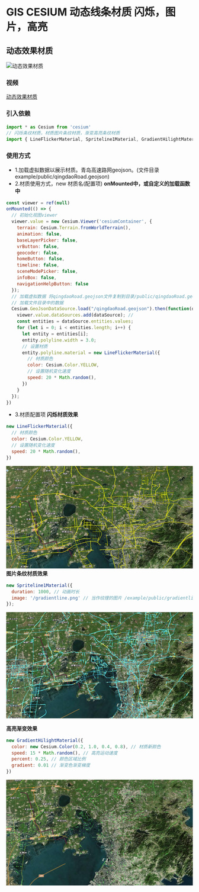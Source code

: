 # GIS CESIUM 动态线条材质 闪烁，图片，高亮
## 动态效果材质
![动态效果材质](README_files/WeChat_20230915130946.gif)
### 视频
[动态效果材质](README_files/WeChat_20230915130946.mp4)
### 引入依赖
```javascript
import * as Cesium from 'cesium'
// 闪烁条纹材质，材质图片条纹材质，渐变高亮条纹材质
import { LineFlickerMaterial, Spriteline1Material, GradientHilightMaterial } from 'LineMaterial'
```
### 使用方式
- 1.加载虚拟数据以展示材质。青岛高速路网geojson。(文件目录example/public/qingdaoRoad.geojson)
- 2.材质使用方式，new 材质名(配置项)
**onMounted中，或自定义的加载函数中**
```javascript
const viewer = ref(null)
onMounted(() => {
  // 初始化视图viewer
  viewer.value = new Cesium.Viewer('cesiumContainer', {
    terrain: Cesium.Terrain.fromWorldTerrain(),
    animation: false,
    baseLayerPicker: false,
    vrButton: false,
    geocoder: false,
    homeButton: false,
    timeline: false,
    sceneModePicker: false,
    infoBox: false,
    navigationHelpButton: false
  });
  // 加载虚拟数据 将qingdaoRoad.geojson文件复制到目录/public/qingdaoRoad.geojson
  // 加载文件目录中的数据
  Cesium.GeoJsonDataSource.load("/qingdaoRoad.geojson").then(function(dataSource) {
    viewer.value.dataSources.add(dataSource); // 
    const entities = dataSource.entities.values;
    for (let i = 0; i < entities.length; i++) {
      let entity = entities[i];
      entity.polyline.width = 3.0;
      // 设置材质
      entity.polyline.material = new LineFlickerMaterial({
        // 材质颜色
        color: Cesium.Color.YELLOW,
        // 设置随机变化速度
        speed: 20 * Math.random(),
      })
    }
  });
})

```
- 3.材质配置项
**闪烁材质效果**
```javascript
new LineFlickerMaterial({
  // 材质颜色
  color: Cesium.Color.YELLOW,
  // 设置随机变化速度
  speed: 20 * Math.random(),
})
```
![闪烁材质效果](README_files/3.jpg)
**图片条纹材质效果**
```javascript
new Spriteline1Material({
  duration: 1000, // 动画时长
  image: '/gradientline.png' // 当作纹理的图片 /example/public/gradientline.png
});
```
![图片条纹材质效果](README_files/2.jpg)

**高亮渐变效果**
```javascript
new GradientHilightMaterial({
  color: new Cesium.Color(0.2, 1.0, 0.4, 0.8), // 材质新颜色
  speed: 15 * Math.random(), // 高亮运动速度
  percent: 0.25, // 颜色区域比例
  gradient: 0.01 // 渐变色渐变梯度
})
```
![高亮渐变效果](README_files/1.jpg)
